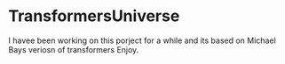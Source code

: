 # TransformersUniverse
I havee been working on this porject  for a while and its based on Michael Bays veriosn of transformers Enjoy.
